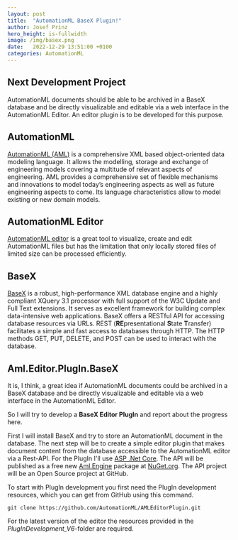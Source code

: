 ```yaml
---
layout: post
title:  "AutomationML BaseX Plugin!"
author: Josef Prinz
hero_height: is-fullwidth
image: /img/basex.png
date:   2022-12-29 13:51:00 +0100
categories: AutomationML
---
```


## Next Development Project

AutomationML documents should be able to be archived in a BaseX database and be directly visualizable and editable via a web interface in the AutomationML Editor. An editor plugin is to be developed for this purpose.

## AutomationML

[AutomationML (AML)](https://www.AutomationML.org) is a comprehensive XML based object-oriented data modeling language. It allows the modelling, storage and exchange of engineering models covering a multitude of relevant aspects of engineering. AML provides a comprehensive set of flexible mechanisms and innovations to model today’s engineering aspects as well as future engineering aspects to come. Its language characteristics allow to model existing or new domain models.

## AutomationML Editor
[AutomationML editor](https://github.com/AutomationML/AutomationMLEditor#readme) is a great tool to visualize, create and edit AutomationML files but has the limitation that only locally stored files of limited size can be processed efficiently.

## BaseX
[BaseX](https://basex.org/) is a robust, high-performance XML database engine and a highly compliant XQuery 3.1 processor with full support of the W3C Update and Full Text extensions. It serves as excellent framework for building complex data-intensive web applications. BaseX offers a RESTful API for accessing database resources via URLs. REST (**RE**presentational **S**tate **T**ransfer) facilitates a simple and fast access to databases through HTTP. The HTTP methods GET, PUT, DELETE, and POST can be used to interact with the database. 

## Aml.Editor.PlugIn.BaseX
It is, I think, a great idea if AutomationML documents could be archived in a BaseX database and be directly visualizable and editable via a web interface in the AutomationML Editor.

So I will try to develop a **BaseX Editor PlugIn** and report about the progress here. 

First I will install BaseX and try to store an AutomationML document in the database. The next step will be to create a simple editor plugin that makes document content from the database accessible to the AutomationML editor via a Rest-API. For the PlugIn I'll use [ASP .Net Core](https://learn.microsoft.com/en-us/aspnet/core/introduction-to-aspnet-core}view=aspnetcore-7.0). The API will be published as a free new [Aml.Engine](//https://www.nuget.org/packages/Aml.Engine) package at [NuGet.org](https://www.nuget.org). The API project will be an Open Source project at GitHub. 

To start with PlugIn development you first need the PlugIn development resources, which you can get from GitHub using this command.

`git clone https://github.com/AutomationML/AMLEditorPlugin.git`

For the latest version of the editor the resources provided in the *PlugInDevelopment_V6*-folder are required.

​	